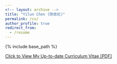 ```yaml
---
<!-- layout: archive -->
title: "Yilun Chen (陈依伦)"
permalink: /cv/
author_profile: true
redirect_from:
  - /resume
---
```


{% include base_path %}

[Click to View My Up-to-date Curriculum Vitae [PDF]](http://yilunChen1994.github.io/files/Yilun_Chen_Resume.pdf)

<!-- <embed src="http://yilunChen1994.github.io/files/Yilun_Chen_Resume.pdf" width="650" height="1800" type='application/pdf'> -->
